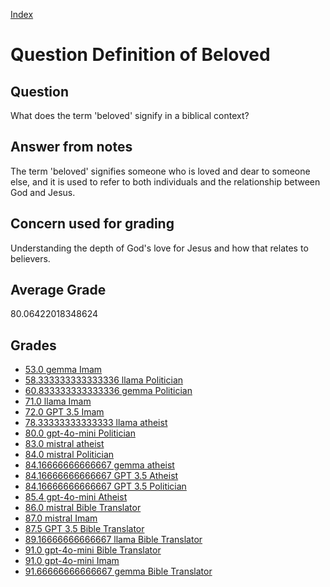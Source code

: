 
[Index](../../index.md)
# Question Definition of Beloved
## Question
What does the term 'beloved' signify in a biblical context?

## Answer from notes
The term 'beloved' signifies someone who is loved and dear to someone else, and it is used to refer to both individuals and the relationship between God and Jesus.

## Concern used for grading
Understanding the depth of God's love for Jesus and how that relates to believers.

## Average Grade
80.06422018348624

## Grades
 * [53.0 gemma Imam](../answers/gemma_Imam/Definition_of_Beloved.md)
 * [58.333333333333336 llama Politician](../answers/llama_Politician/Definition_of_Beloved.md)
 * [60.833333333333336 gemma Politician](../answers/gemma_Politician/Definition_of_Beloved.md)
 * [71.0 llama Imam](../answers/llama_Imam/Definition_of_Beloved.md)
 * [72.0 GPT 3.5 Imam](../answers/GPT_3.5_Imam/Definition_of_Beloved.md)
 * [78.33333333333333 llama atheist](../answers/llama_atheist/Definition_of_Beloved.md)
 * [80.0 gpt-4o-mini Politician](../answers/gpt-4o-mini_Politician/Definition_of_Beloved.md)
 * [83.0 mistral atheist](../answers/mistral_atheist/Definition_of_Beloved.md)
 * [84.0 mistral Politician](../answers/mistral_Politician/Definition_of_Beloved.md)
 * [84.16666666666667 gemma atheist](../answers/gemma_atheist/Definition_of_Beloved.md)
 * [84.16666666666667 GPT 3.5 Atheist](../answers/GPT_3.5_Atheist/Definition_of_Beloved.md)
 * [84.16666666666667 GPT 3.5 Politician](../answers/GPT_3.5_Politician/Definition_of_Beloved.md)
 * [85.4 gpt-4o-mini Atheist](../answers/gpt-4o-mini_Atheist/Definition_of_Beloved.md)
 * [86.0 mistral Bible Translator](../answers/mistral_Bible_Translator/Definition_of_Beloved.md)
 * [87.0 mistral Imam](../answers/mistral_Imam/Definition_of_Beloved.md)
 * [87.5 GPT 3.5 Bible Translator](../answers/GPT_3.5_Bible_Translator/Definition_of_Beloved.md)
 * [89.16666666666667 llama Bible Translator](../answers/llama_Bible_Translator/Definition_of_Beloved.md)
 * [91.0 gpt-4o-mini Bible Translator](../answers/gpt-4o-mini_Bible_Translator/Definition_of_Beloved.md)
 * [91.0 gpt-4o-mini Imam](../answers/gpt-4o-mini_Imam/Definition_of_Beloved.md)
 * [91.66666666666667 gemma Bible Translator](../answers/gemma_Bible_Translator/Definition_of_Beloved.md)
